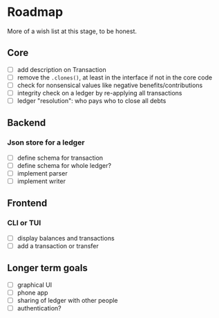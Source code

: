 # Roadmap
More of a wish list at this stage, to be honest.

## Core
 - [ ] add description on Transaction
 - [ ] remove the `.clones()`, at least in the interface if not in the core code
 - [ ] check for nonsensical values like negative benefits/contributions
 - [ ] integrity check on a ledger by re-applying all transactions
 - [ ] ledger "resolution": who pays who to close all debts

## Backend
### Json store for a ledger
 - [ ] define schema for transaction
 - [ ] define schema for whole ledger?
 - [ ] implement parser
 - [ ] implement writer

## Frontend
### CLI or TUI
 - [ ] display balances and transactions
 - [ ] add a transaction or transfer

## Longer term goals
 - [ ] graphical UI
 - [ ] phone app
 - [ ] sharing of ledger with other people
 - [ ] authentication?

